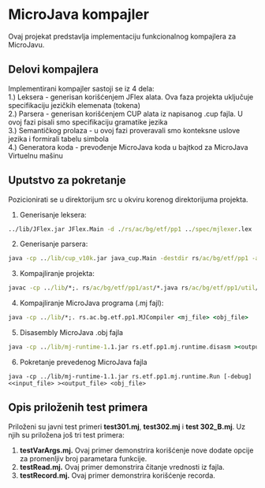 # MicroJava kompajler

Ovaj projekat predstavlja implementaciju funkcionalnog kompajlera za MicroJavu. 

## Delovi kompajlera

Implementirani kompajler sastoji se iz 4 dela:  
1.) Leksera - generisan korišćenjem JFlex alata. Ova faza projekta uključuje specifikaciju jezičkih elemenata (tokena)  
2.) Parsera - generisan korišćenjem CUP alata iz napisanog .cup fajla. U ovoj fazi pisali smo specifikaciju 
gramatike jezika  
3.) Semantičkog prolaza - u ovoj fazi proveravali smo konteksne uslove jezika i formirali tabelu simbola  
4.) Generatora koda - prevođenje MicroJava koda u bajtkod za MicroJava Virtuelnu mašinu

## Uputstvo za pokretanje
Pozicionirati se u direktorijum src u okviru korenog direktorijuma projekta.
1. Generisanje leksera:

```cmd
../lib/JFlex.jar JFlex.Main -d ./rs/ac/bg/etf/pp1 ../spec/mjlexer.lex
```

2. Generisanje parsera:

```cmd
java -cp ../lib/cup_v10k.jar java_cup.Main -destdir rs/ac/bg/etf/pp1 -ast rs.ac.bg.etf.pp1.ast -parser MJParser -dump_states -buildtree ../spec/mjparser.cup
```

3. Kompajliranje projekta:

```cmd
javac -cp ../lib/*;. rs/ac/bg/etf/pp1/ast/*.java rs/ac/bg/etf/pp1/util/*.java rs/ac/bg/etf/pp1/*.java
```

4. Kompajliranje MicroJava programa (.mj fajl):

```cmd
java -cp ../lib/*;. rs.ac.bg.etf.pp1.MJCompiler <mj_file> <obj_file>
```

5. Disasembly MicroJava .obj fajla

```cmd
java -cp ../lib/mj-runtime-1.1.jar rs.etf.pp1.mj.runtime.disasm ><output_file> <obj_file>
```

6. Pokretanje prevedenog MicroJava fajla

```
java -cp ../lib/mj-runtime-1.1.jar rs.etf.pp1.mj.runtime.Run [-debug] <<input_file> ><output_file> <obj_file>
```

## Opis priloženih test primera
Priloženi su javni test primeri <strong>test301.mj</strong>, <strong>test302.mj</strong> i <strong>test 302_B.mj</strong>.
Uz njih su priložena još tri test primera:
1. <strong>testVarArgs.mj.</strong> Ovaj primer demonstrira korišćenje nove dodate opcije za promenljiv broj parametara funkcije.  
2. <strong>testRead.mj.</strong> Ovaj primer demonstrira čitanje vrednosti iz fajla.  
3. <strong>testRecord.mj.</strong> Ovaj primer demonstrira korišćenje recorda.
